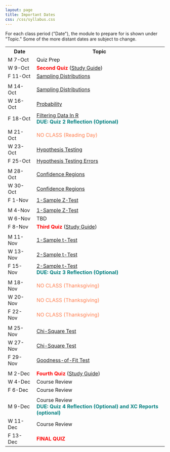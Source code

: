 ```yaml
---
layout: page
title: Important Dates
css: /css/syllabus.css
---
```


<div class="alert alert-info">
For each class period ("Date"), the module to prepare for is shown under "Topic." Some of the more distant dates are subject to change.
</div>

<table width="100%">
<tr><th width="18%">Date</th><th width="82%">Topic</th></tr>
<!---
<tr><td>W 4-Sep</td><td><a href="Syllabus-Current">Syllabus</a> and <a href="../modules/WhyStats">Why Stats is Important?</a></td></tr>
<tr><td>F 6-Sep</td><td><a href="../modules/FoundationalDefns">Foundational Definitions</a></td></tr>
<tr><td></td><td></td></tr>

<tr><td>M 9-Sep</td><td><a href="../modules/DataProduction">Data Production</a></td></tr>
<tr><td>W 11-Sep</td><td><a href="../modules/GettingDataIntoR">Getting Data Into R</a></td></tr>
<tr><td>F 13-Sep</td><td><a href="../modules/UEDACat">Univariate EDA - Categorical</a></td></tr>
<tr><td></td><td></td></tr>

<tr><td>M 16-Sep</td><td>
<a href="../modules/UEDAQuant1">Summaries for One Quantitative Variable</a></td></tr>
<tr><td>W 18-Sep</td><td>
<a href="../modules/UEDAQuant2">Univariate EDA - Quantitative Variable</a></td></tr>
<tr><td>F 20-Sep</td><td><span style="color:red;font-weight:bold">First Quiz</span> (<a href="QuizGuide/quiz1">Study Guide</a>)</td></tr>
<tr><td></td><td></td></tr>

<tr><td>M 23-Sep</td><td>
<a href="../modules/NormalDist">Normal Distributions</a></td></tr>
<tr><td>W 25-Sep</td><td>
<a href="../modules/NormalDist">Normal Distributions</a></td></tr>
<tr><td>F 27-Sep</td><td>
<a href="../modules/BEDACat">Bivariate EDA - Categorical</a><br>
<span style="color:teal;font-weight:bold">DUE: Quiz 1 Reflection (Optional)</span></td></tr>
<tr><td></td><td></td></tr>

<tr><td>M 30-Sep</td><td><a href="../modules/BEDAQuant">Bivariate EDA - Quantitative</a></td></tr>
<tr><td>W 2-Oct</td><td><a href="../modules/LinearRegression">Linear Regression</a></td></tr>
<tr><td>F 4-Oct</td><td><a href="../modules/LinearRegression">Linear Regression</a></td></tr>
<tr><td></td><td></td></tr>
--->

<tr><td>M 7-Oct</td><td>Quiz Prep</td></tr>
<tr><td>W 9-Oct</td><td><span style="color:red;font-weight:bold">Second Quiz</span> (<a href="QuizGuide/quiz2">Study Guide</a>)</td></tr>
<tr><td>F 11-Oct</td><td><a href="../modules/SamplingDist">Sampling Distributions</a></td></tr>
<tr><td></td><td></td></tr>

<tr><td>M 14-Oct</td><td><a href="../modules/SamplingDist">Sampling Distributions</a></td></tr>
<tr><td>W 16-Oct</td><td><a href="../modules/Probability">Probability</a></td></tr>
<tr><td>F 18-Oct</td><td><a href="../modules/FilteringDataInR">Filtering Data In R</a><br><span style="color:teal;font-weight:bold">DUE: Quiz 2 Reflection (Optional)</span></td></tr>
<tr><td></td><td></td></tr>

<tr><td>M 21-Oct</td><td><span style="color:coral">NO CLASS (Reading Day)</span></td></tr>
<tr><td>W 23-Oct</td><td><a href="../modules/HypTesting">Hypothesis Testing</a></td></tr>
<tr><td>F 25-Oct</td><td><a href="../modules/HypTestingErrs">Hypothesis Testing Errors</a></td></tr>
<tr><td></td><td></td></tr>

<tr><td>M 28-Oct</td><td><a href="../modules/ConfRegions">Confidence Regions</a></td></tr>
<tr><td>W 30-Oct</td><td><a href="../modules/ConfRegions">Confidence Regions</a></td></tr>
<tr><td>F 1-Nov</td><td><a href="../modules/1SampleZ">1-Sample Z-Test</a></td></tr>
<tr><td></td><td></td></tr>

<tr><td>M 4-Nov</td><td><a href="../modules/1SampleZ">1-Sample Z-Test</a></td></tr>
<tr><td>W 6-Nov</td><td>TBD</td></tr>
<tr><td>F 8-Nov</td><td><span style="color:red;font-weight:bold">Third Quiz</span> (<a href="QuizGuide/quiz">Study Guide</a>)</td></tr>
<tr><td></td><td></td></tr>

<tr><td>M 11-Nov</td><td><a href="../modules/1Samplet">1-Sample t-Test</a></td></tr>
<tr><td>W 13-Nov</td><td><a href="../modules/2Samplet">2-Sample t-Test</a></td></tr>
<tr><td>F 15-Nov</td><td><a href="../modules/2Samplet">2-Sample t-Test</a><br><span style="color:teal;font-weight:bold">DUE: Quiz 3 Reflection (Optional)</span></td></tr>
<tr><td></td><td></td></tr>

<tr><td>M 18-Nov</td><td><span style="color:coral">NO CLASS (Thanksgiving)</span></td></tr>
<tr><td>W 20-Nov</td><td><span style="color:coral">NO CLASS (Thanksgiving)</span></td></tr>
<tr><td>F 22-Nov</td><td><span style="color:coral">NO CLASS (Thanksgiving)</span></td></tr>
<tr><td></td><td></td></tr>

<tr><td>M 25-Nov</td><td><a href="../modules/ChiSquare">Chi-Square Test</a></td></tr>
<tr><td>W 27-Nov</td><td><a href="../modules/ChiSquare">Chi-Square Test</a></td></tr>
<tr><td>F 29-Nov</td><td><a href="../modules/GOFTest">Goodness-of-Fit Test</a></td></tr>
<tr><td></td><td></td></tr>

<tr><td>M 2-Dec</td><td><span style="color:red;font-weight:bold">Fourth Quiz</span> (<a href="QuizGuide/quiz">Study Guide</a>)</td></tr>
<tr><td>W 4-Dec</td><td>Course Review</td></tr>
<tr><td>F 6-Dec</td><td>Course Review</td></tr>
<tr><td></td><td></td></tr>

<tr><td>M 9-Dec</td>
    <td>Course Review<br><span style="color:teal;font-weight:bold">DUE: Quiz 4 Reflection (Optional) and XC Reports (optional)</span></td></tr>
<tr><td>W 11-Dec</td><td>Course Review</td></tr>
<tr><td>F 13-Dec</td>
    <td colspan="2"><span style="color:red;font-weight:bold">FINAL QUIZ</span></td></tr>
</table>
